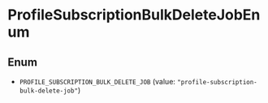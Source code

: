 # ProfileSubscriptionBulkDeleteJobEnum

## Enum

* `PROFILE_SUBSCRIPTION_BULK_DELETE_JOB` (value: `"profile-subscription-bulk-delete-job"`)
